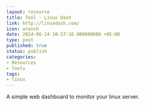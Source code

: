 ```yaml
---
layout: resource
title: Tool - Linux Dash
link: http://linuxdash.com/
icon: wrench
date: 2014-06-24 10:57:16.000000000 +05:00
type: post
published: true
status: publish
categories:
- Resources
- Tools
tags:
- linux
---
```


A simple web dashboard to monitor your linux server.
